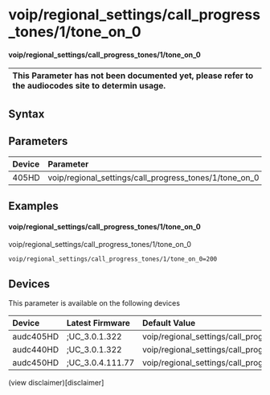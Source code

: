 ﻿---
description: voip/regional_settings/call_progress_tones/1/tone_on_0
search: false
---

# voip/regional_settings/call_progress_tones/1/tone_on_0

#### voip/regional_settings/call_progress_tones/1/tone_on_0


| This Parameter has not been documented yet, please refer to the audiocodes site to determin usage.  | 
| :--- |

## Syntax

## Parameters
|Device|Parameter|value|Description|
|:---|:---|:---|:---|
| 405HD | voip/regional_settings/call_progress_tones/1/tone_on_0 |  |  |

## Examples
#### voip/regional_settings/call_progress_tones/1/tone_on_0

voip/regional_settings/call_progress_tones/1/tone_on_0

```
voip/regional_settings/call_progress_tones/1/tone_on_0=200
```

## Devices
This parameter is available on the following devices

| Device | Latest Firmware | Default Value |
|:---|:---|:---|
| audc405HD | ;UC_3.0.1.322 | voip/regional_settings/call_progress_tones/1/tone_on_0=200 
| audc440HD | ;UC_3.0.1.322 | voip/regional_settings/call_progress_tones/1/tone_on_0=200 
| audc450HD | ;UC_3.0.4.111.77 | voip/regional_settings/call_progress_tones/1/tone_on_0=200 

(view disclaimer)[disclaimer]
